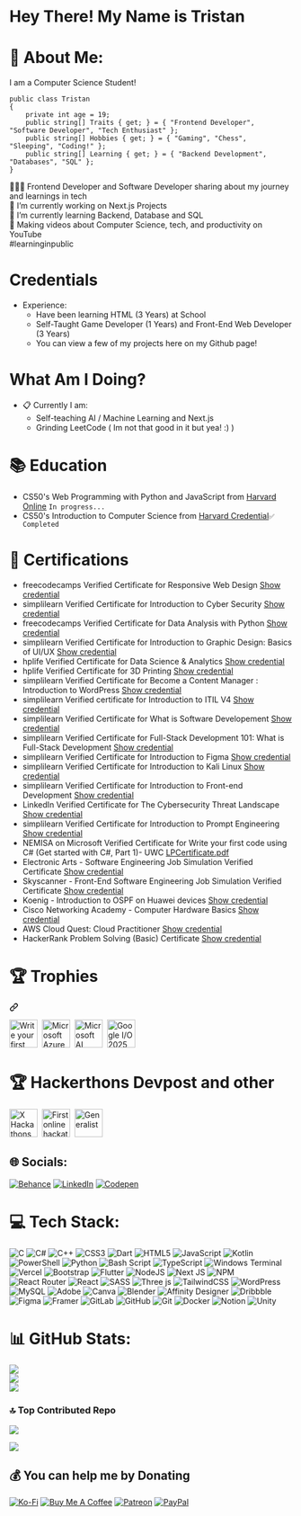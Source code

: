 # Hey There! My Name is Tristan
# 💫 About Me:            
I am a Computer Science Student!                               
```                    
public class Tristan                        
{        
    private int age = 19;   
    public string[] Traits { get; } = { "Frontend Developer", "Software Developer", "Tech Enthusiast" };
    public string[] Hobbies { get; } = { "Gaming", "Chess", "Sleeping", "Coding!" };
    public string[] Learning { get; } = { "Backend Development", "Databases", "SQL" };
}
```
👩🏻‍💻 Frontend Developer and Software Developer sharing about my journey and learnings in tech<br>
🔭 I’m currently working on Next.js Projects<br>
🌱 I’m currently learning Backend, Database and SQL<br>
🎨 Making videos about Computer Science, tech, and productivity on YouTube<br>#learninginpublic

# Credentials
- Experience:
  - Have been learning HTML (3 Years) at School
  - Self-Taught Game Developer (1 Years) and Front-End Web Developer (3 Years)
  - You can view a few of my projects here on my Github page!

# What Am I Doing?
- :clipboard: Currently I am:
  - Self-teaching AI / Machine Learning and Next.js
  - Grinding LeetCode ( Im not that good in it but yea! :) )

# 📚 Education 

* CS50's Web Programming with Python and JavaScript from [Harvard Online](https://www.edx.org/school/harvardx) `In progress...`
* CS50's Introduction to Computer Science from [Harvard Credential](https://cs50.harvard.edu/certificates/52ccb150-3894-427d-a9a4-689fc30754fc)`✅ Completed`


# 📜 Certifications

* freecodecamps Verified Certificate for Responsive Web Design [Show credential](https://www.freecodecamp.org/certification/KingTroy125/responsive-web-design)
* simplilearn Verified Certificate for Introduction to Cyber Security [Show credential](https://simpli-web.app.link/e/s2VgMeW5kQb)
* freecodecamps Verified Certificate for Data Analysis with Python [Show credential](https://www.freecodecamp.org/certification/KingTroy125/data-analysis-with-python-v7)
* simplilearn Verified Certificate for Introduction to Graphic Design: Basics of UI/UX [Show credential](https://simpli-web.app.link/e/3EfvBh3AiPb)
* hplife Verified Certificate for Data Science & Analytics [Show credential](https://www.life-global.org/certificate/cfc67204-2656-447c-9c76-2b43d06e7482)
* hplife Verified Certificate for 3D Printing [Show credential](https://www.life-global.org/certificate/85298b6c-15f0-4f8e-b011-4e202fabb0f1)
* simplilearn Verified Certificate for Become a Content Manager : Introduction to WordPress [Show credential](https://simpli-web.app.link/e/TJcTx3ZSiPb)
* simplilearn Verified certificate for Introduction to ITIL V4 [Show credential](https://simpli-web.app.link/e/0IgbD703MQb)
* simplilearn Verified Certificate for What is Software Developement [Show credential](https://simpli-web.app.link/e/OjzrUaQCOPb)
* simplilearn Verified Certificate for Full-Stack Development 101: What is Full-Stack Development [Show credential](https://simpli-web.app.link/e/m28lRiPyaQb)
* simplilearn Verified Certificate for Introduction to Figma [Show credential](https://simpli-web.app.link/e/obdgycq0bQb)
* simplilearn Verified Certificate for Introduction to Kali Linux [Show credential](https://simpli-web.app.link/e/lof8khUZkQb)
* simplilearn Verified Certificate for Introduction to Front-end Development [Show credential](https://simpli-web.app.link/e/puJXvR0jsQb)
* LinkedIn Verified Certificate for The Cybersecurity Threat Landscape [Show credential](https://www.linkedin.com/learning/certificates/d53f017e8c0f1d8b206ea75468311e1e4c7eb1d9c4d67763da54d6b06166357c)
* simplilearn Verified Certificate for Introduction to Prompt Engineering [Show credential](https://simpli-web.app.link/e/Q6WJwFQdIQb)
* NEMISA on Microsoft Verified Certificate for Write your first code using C# (Get started with C#, Part 1)- UWC [LPCertificate.pdf](https://github.com/user-attachments/files/18695673/LPCertificate.pdf)
* Electronic Arts - Software Engineering Job Simulation Verified Certificate [Show credential](https://forage-uploads-prod.s3.amazonaws.com/completion-certificates/j43dGscQHtJJ57N54/a77WE3de8qrxWferQ_j43dGscQHtJJ57N54_LupChdZTK4DJzCvpQ_1739301666785_completion_certificate.pdf)
* Skyscanner - Front-End Software Engineering Job Simulation Verified Certificate [Show credential](https://forage-uploads-prod.s3.amazonaws.com/completion-certificates/skoQmxqhtgWmKv2pm/km4rw7dihDr3etqom_skoQmxqhtgWmKv2pm_LupChdZTK4DJzCvpQ_1739401944311_completion_certificate.pdf)
* Koenig - Introduction to OSPF on Huawei devices [Show credential](https://rms.koenig-solutions.com/Trainer/WebinarCertificate.aspx?stdid=9093547&&wid=5478)
* Cisco Networking Academy - Computer Hardware Basics [Show credential](https://www.credly.com/badges/fab191d0-5be5-496e-8eff-f67720927bd5/public_url)
* AWS Cloud Quest: Cloud Practitioner [Show credential](https://www.credly.com/badges/d41957ae-eded-4601-a830-de5d402e5b0e/public_url)
* HackerRank Problem Solving (Basic) Certificate [Show credential](https://www.hackerrank.com/certificates/iframe/c8a99de906eb)

<h1 class="heading-element" dir="auto"> 🏆 Trophies</h1>
<a id="user-content--trophies" class="anchor" aria-label="Permalink: 🏆 Trophies" href="#-trophies"><svg class="octicon octicon-link" viewBox="0 0 16 16" version="1.1" width="16" height="16" aria-hidden="true"><path d="m7.775 3.275 1.25-1.25a3.5 3.5 0 1 1 4.95 4.95l-2.5 2.5a3.5 3.5 0 0 1-4.95 0 .751.751 0 0 1 .018-1.042.751.751 0 0 1 1.042-.018 1.998 1.998 0 0 0 2.83 0l2.5-2.5a2.002 2.002 0 0 0-2.83-2.83l-1.25 1.25a.751.751 0 0 1-1.042-.018.751.751 0 0 1-.018-1.042Zm-4.69 9.64a1.998 1.998 0 0 0 2.83 0l1.25-1.25a.751.751 0 0 1 1.042.018.751.751 0 0 1 .018 1.042l-1.25 1.25a3.5 3.5 0 1 1-4.95-4.95l2.5-2.5a3.5 3.5 0 0 1 4.95 0 .751.751 0 0 1-.018 1.042.751.751 0 0 1-1.042.018 1.998 1.998 0 0 0-2.83 0l-2.5 2.5a1.998 1.998 0 0 0 0 2.83Z"></path></svg></a>
<p dir="auto">
<div>
    <img src="https://learn.microsoft.com/en-us/training/achievements/get-started-c-sharp-part-1.svg" title="Write your first code using C# (Get started with C#, Part 1)" alt="Write your first code using C# (Get started with C#, Part 1)" width="50" height="50"/>&nbsp;
    <img src="https://learn.microsoft.com/en-us/training/achievements/microsoft-azure-fundamentals-describe-cloud-concepts.svg" title="Microsoft Azure Fundamentals: Describe cloud concepts" alt="Microsoft Azure Fundamentals: Describe cloud concepts" width="50" height="50"/>&nbsp;
    <img src="https://learn.microsoft.com/en-us/training/achievements/microsoft-ai-skills-fest.svg" title="Microsoft AI Skills Fest | Festival participation" alt="Microsoft AI Skills Fest | Festival participation" width="50" height="50"/>&nbsp;
    <img src="https://io.google/2025/assets/images/io25-registration-badge.webp" title="Google I/O 2025" alt="Google I/O 2025" width="50" height="50"/>&nbsp;
</div>

<h1 class="heading-element" dir="auto"> 🏆 Hackerthons Devpost and other</h1>
<div>
    <img src="https://d112y698adiu2z.cloudfront.net/photos/production/achievement_photos/000/905/552/datas/c1387e1971cd2d0e67200d956b460c07_medium_bronze.png" title="X Hackathons Level 1" alt="X Hackathons Level 1" width="50" height="50"/>&nbsp;
    <img src="https://d112y698adiu2z.cloudfront.net/photos/production/achievement_photos/000/905/551/datas/ceffdfce970ff3dfa4435ebc5fc7f33a_medium.png" title="First online hackathon" alt="First online hackathon" width="50" height="50"/>&nbsp;
    <img src="https://d112y698adiu2z.cloudfront.net/photos/production/achievement_photos/001/087/222/datas/2a2cd5de90e8e74016c5e23d387b74e0_medium.png" title="Generalist" alt="Generalist" width="50" height="50"/>&nbsp;
</div>


## 🌐 Socials:
[![Behance](https://img.shields.io/badge/Behance-1769ff?logo=behance&logoColor=white)](https://www.behance.net/kingtroy2) [![LinkedIn](https://img.shields.io/badge/LinkedIn-%230077B5.svg?logo=linkedin&logoColor=white)](https://www.linkedin.com/in/tristan-hendricks-89a789320/) [![Codepen](https://img.shields.io/badge/Codepen-000000?style=for-the-badge&logo=codepen&logoColor=white)](https://codepen.io/Tristan-Hendricks) 

# 💻 Tech Stack:
![C](https://img.shields.io/badge/c-%2300599C.svg?style=for-the-badge&logo=c&logoColor=white) ![C#](https://img.shields.io/badge/c%23-%23239120.svg?style=for-the-badge&logo=csharp&logoColor=white) ![C++](https://img.shields.io/badge/c++-%2300599C.svg?style=for-the-badge&logo=c%2B%2B&logoColor=white) ![CSS3](https://img.shields.io/badge/css3-%231572B6.svg?style=for-the-badge&logo=css3&logoColor=white) ![Dart](https://img.shields.io/badge/dart-%230175C2.svg?style=for-the-badge&logo=dart&logoColor=white) ![HTML5](https://img.shields.io/badge/html5-%23E34F26.svg?style=for-the-badge&logo=html5&logoColor=white) ![JavaScript](https://img.shields.io/badge/javascript-%23323330.svg?style=for-the-badge&logo=javascript&logoColor=%23F7DF1E) ![Kotlin](https://img.shields.io/badge/kotlin-%237F52FF.svg?style=for-the-badge&logo=kotlin&logoColor=white) ![PowerShell](https://img.shields.io/badge/PowerShell-%235391FE.svg?style=for-the-badge&logo=powershell&logoColor=white) ![Python](https://img.shields.io/badge/python-3670A0?style=for-the-badge&logo=python&logoColor=ffdd54) ![Bash Script](https://img.shields.io/badge/bash_script-%23121011.svg?style=for-the-badge&logo=gnu-bash&logoColor=white) ![TypeScript](https://img.shields.io/badge/typescript-%23007ACC.svg?style=for-the-badge&logo=typescript&logoColor=white) ![Windows Terminal](https://img.shields.io/badge/Windows%20Terminal-%234D4D4D.svg?style=for-the-badge&logo=windows-terminal&logoColor=white) ![Vercel](https://img.shields.io/badge/vercel-%23000000.svg?style=for-the-badge&logo=vercel&logoColor=white) ![Bootstrap](https://img.shields.io/badge/bootstrap-%238511FA.svg?style=for-the-badge&logo=bootstrap&logoColor=white) ![Flutter](https://img.shields.io/badge/Flutter-%2302569B.svg?style=for-the-badge&logo=Flutter&logoColor=white) ![NodeJS](https://img.shields.io/badge/node.js-6DA55F?style=for-the-badge&logo=node.js&logoColor=white) ![Next JS](https://img.shields.io/badge/Next-black?style=for-the-badge&logo=next.js&logoColor=white) ![NPM](https://img.shields.io/badge/NPM-%23CB3837.svg?style=for-the-badge&logo=npm&logoColor=white) ![React Router](https://img.shields.io/badge/React_Router-CA4245?style=for-the-badge&logo=react-router&logoColor=white) ![React](https://img.shields.io/badge/react-%2320232a.svg?style=for-the-badge&logo=react&logoColor=%2361DAFB) ![SASS](https://img.shields.io/badge/SASS-hotpink.svg?style=for-the-badge&logo=SASS&logoColor=white) ![Three js](https://img.shields.io/badge/threejs-black?style=for-the-badge&logo=three.js&logoColor=white) ![TailwindCSS](https://img.shields.io/badge/tailwindcss-%2338B2AC.svg?style=for-the-badge&logo=tailwind-css&logoColor=white) ![WordPress](https://img.shields.io/badge/WordPress-%23117AC9.svg?style=for-the-badge&logo=WordPress&logoColor=white) ![MySQL](https://img.shields.io/badge/mysql-4479A1.svg?style=for-the-badge&logo=mysql&logoColor=white) ![Adobe](https://img.shields.io/badge/adobe-%23FF0000.svg?style=for-the-badge&logo=adobe&logoColor=white) ![Canva](https://img.shields.io/badge/Canva-%2300C4CC.svg?style=for-the-badge&logo=Canva&logoColor=white) ![Blender](https://img.shields.io/badge/blender-%23F5792A.svg?style=for-the-badge&logo=blender&logoColor=white) ![Affinity Designer](https://img.shields.io/badge/affinity%20desginer-%231B72BE.svg?style=for-the-badge&logo=affinity-designer&logoColor=white) ![Dribbble](https://img.shields.io/badge/Dribbble-EA4C89?style=for-the-badge&logo=dribbble&logoColor=white) ![Figma](https://img.shields.io/badge/figma-%23F24E1E.svg?style=for-the-badge&logo=figma&logoColor=white) ![Framer](https://img.shields.io/badge/Framer-black?style=for-the-badge&logo=framer&logoColor=blue) ![GitLab](https://img.shields.io/badge/gitlab-%23181717.svg?style=for-the-badge&logo=gitlab&logoColor=white) ![GitHub](https://img.shields.io/badge/github-%23121011.svg?style=for-the-badge&logo=github&logoColor=white) ![Git](https://img.shields.io/badge/git-%23F05033.svg?style=for-the-badge&logo=git&logoColor=white) ![Docker](https://img.shields.io/badge/docker-%230db7ed.svg?style=for-the-badge&logo=docker&logoColor=white) ![Notion](https://img.shields.io/badge/Notion-%23000000.svg?style=for-the-badge&logo=notion&logoColor=white) ![Unity](https://img.shields.io/badge/unity-%23000000.svg?style=for-the-badge&logo=unity&logoColor=white)
# 📊 GitHub Stats:
![](https://github-readme-stats.vercel.app/api?username=KingTroy125&theme=dark&hide_border=false&include_all_commits=false&count_private=false)<br/>
![](https://github-readme-streak-stats.herokuapp.com/?user=KingTroy125&theme=dark&hide_border=false)<br/>
![](https://github-readme-stats.vercel.app/api/top-langs/?username=KingTroy125&theme=dark&hide_border=false&include_all_commits=false&count_private=false&layout=compact)

### 🔝 Top Contributed Repo
![](https://github-contributor-stats.vercel.app/api?username=KingTroy125&limit=5&theme=dark&combine_all_yearly_contributions=true)

[![](https://visitcount.itsvg.in/api?id=KingTroy125&icon=0&color=0)](https://visitcount.itsvg.in)

  ## 💰 You can help me by Donating
[![Ko-Fi](https://img.shields.io/badge/Ko--fi-F16061?style=for-the-badge&logo=ko-fi&logoColor=white)](https://ko-fi.com/25tristan)
[![Buy Me A Coffee](https://img.shields.io/badge/Buy%20Me%20a%20Coffee-ffdd00?&logo=buy-me-a-coffee&logoColor=black)](https://buymeacoffee.com/25tristan)
[![Patreon](https://img.shields.io/badge/Patreon-F96854?logo=patreon&logoColor=white)](#)
[![PayPal](https://img.shields.io/badge/PayPal-003087?logo=paypal&logoColor=fff)](#)
